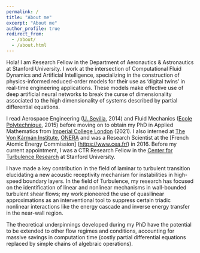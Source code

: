 ```yaml
---
permalink: /
title: "About me"
excerpt: "About me"
author_profile: true
redirect_from: 
  - /about/
  - /about.html
---
```


Hola! I am Research Fellow in the Department of Aeronautics & Astronautics at Stanford University.
I work at the intersection of Computational Fluid Dynamics and Artificial Intelligence, 
specializing in the construction of physics-informed reduced-order models for their use as ‘digital twins’ in real-time engineering applications. 
These models make effective use of deep artificial neural networks to break the curse of 
dimensionality associated to the high dimensionality of systems described by partial differential equations.

I read Aerospace Engineering ([U. Sevilla](https://www.us.es/), 2014) and Fluid Mechanics ([Ecole Polytechnique](https://www.polytechnique.edu/), 2015) 
before moving on to obtain my PhD in Applied Mathematics from [Imperial College London](https://www.imperial.ac.uk/) (2021). I also interned at 
[The Von Kármán Institute](https://www.vki.ac.be/), [ONERA](https://www.onera.fr/) and was a Research Scientist at the [French Atomic Energy Commission]
(https://www.cea.fr/) in 2016. Before my current appointment, I was a CTR Research Fellow in the [Center for Turbulence Research](https://ctr.stanford.edu/)
 at Stanford University.

I have made a key contribution in the field of laminar to turbulent transition elucidating a new acoustic receptivity mechanism for instabilities 
in high-speed boundary layers. In the field of Turbulence, my research has focused on the identification of linear and nonlinear mechanisms in 
wall-bounded turbulent shear flows; my work pioneered the use of quasilinear approximations as an interventional tool to suppress certain triadic 
nonlinear interactions like the energy cascade and inverse energy transfer in the near-wall region. 

The theoretical underpinnings developed during my PhD have the potential to be extended to other flow regimes and conditions, accounting for massive savings in computation time (costly partial differential equations replaced by simple chains of algebraic operations).